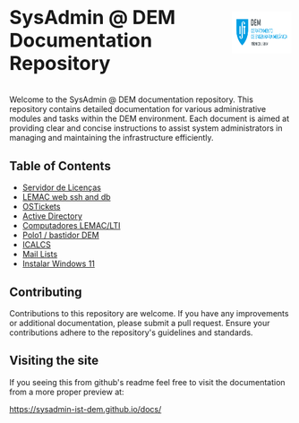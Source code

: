 <div style="display: flex; justify-content: space-between; align-items: center;">
    <h1 style="font-size: 34px;">SysAdmin @ DEM Documentation Repository</h1>
    <p align="right">
        <img src="assets/dem_logo.png" alt="logo" width="200" height="75">
    </p>
</div>

Welcome to the SysAdmin @ DEM documentation repository. This repository contains detailed documentation for various administrative modules and tasks within the DEM environment. Each document is aimed at providing clear and concise instructions to assist system administrators in managing and maintaining the infrastructure efficiently.

## Table of Contents

- [Servidor de Licenças](docs/servidor_de_licencas/README.md)
- [LEMAC web ssh and db](docs/lemac_web_ssh_db/README.md)
- [OSTickets](docs/ostickets/README.md)
- [Active Directory](docs/active_directory/README.md)
- [Computadores LEMAC/LTI](docs/computadores_lemac_lti/README.md)
- [Polo1 / bastidor DEM](docs/polo1_bastidor_dem/README.md)
- [ICALCS](docs/icalcs/README.md)
- [Mail Lists](docs/mail_lists/README.md)
- [Instalar Windows 11](docs/instalar_windows11/README.md)

## Contributing

Contributions to this repository are welcome. If you have any improvements or additional documentation, please submit a pull request. Ensure your contributions adhere to the repository's guidelines and standards.

## Visiting the site

If you seeing this from github's readme feel free to visit the documentation from a more proper preview at:

https://sysadmin-ist-dem.github.io/docs/

